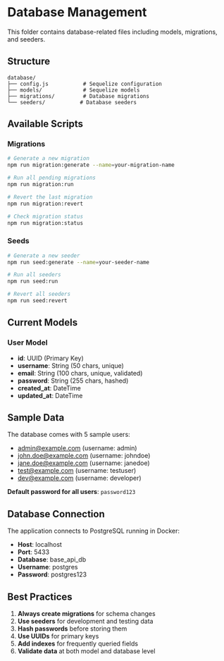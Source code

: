 # Database Management

This folder contains database-related files including models, migrations, and seeders.

## Structure

```
database/
├── config.js           # Sequelize configuration
├── models/             # Sequelize models
├── migrations/         # Database migrations
└── seeders/           # Database seeders
```

## Available Scripts

### Migrations

```bash
# Generate a new migration
npm run migration:generate --name=your-migration-name

# Run all pending migrations
npm run migration:run

# Revert the last migration
npm run migration:revert

# Check migration status
npm run migration:status
```

### Seeds

```bash
# Generate a new seeder
npm run seed:generate --name=your-seeder-name

# Run all seeders
npm run seed:run

# Revert all seeders
npm run seed:revert
```

## Current Models

### User Model
- **id**: UUID (Primary Key)
- **username**: String (50 chars, unique)
- **email**: String (100 chars, unique, validated)
- **password**: String (255 chars, hashed)
- **created_at**: DateTime
- **updated_at**: DateTime

## Sample Data

The database comes with 5 sample users:
- admin@example.com (username: admin)
- john.doe@example.com (username: johndoe)
- jane.doe@example.com (username: janedoe)
- test@example.com (username: testuser)
- dev@example.com (username: developer)

**Default password for all users**: `password123`

## Database Connection

The application connects to PostgreSQL running in Docker:
- **Host**: localhost
- **Port**: 5433
- **Database**: base_api_db
- **Username**: postgres
- **Password**: postgres123

## Best Practices

1. **Always create migrations** for schema changes
2. **Use seeders** for development and testing data
3. **Hash passwords** before storing them
4. **Use UUIDs** for primary keys
5. **Add indexes** for frequently queried fields
6. **Validate data** at both model and database level
